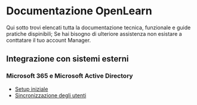 # Documentazione OpenLearn

Qui sotto trovi elencati tutta la documentazione tecnica, funzionale e guide pratiche dispinibili;
Se hai bisogno di ulteriore assistenza non esistare a conttatare il tuo account Manager.

## Integrazione con sistemi esterni

### Microsoft 365 e Microsoft Active Directory
- [Setup iniziale](/wiki?doc=o365/Setup-iniziale{{url_params}})
- [Sincronizzazione degli utenti](/wiki?doc=o365/Sync-utenti&{{url_params}})